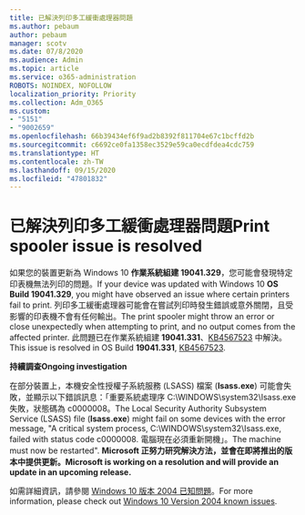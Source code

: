 ```yaml
---
title: 已解決列印多工緩衝處理器問題
ms.author: pebaum
author: pebaum
manager: scotv
ms.date: 07/8/2020
ms.audience: Admin
ms.topic: article
ms.service: o365-administration
ROBOTS: NOINDEX, NOFOLLOW
localization_priority: Priority
ms.collection: Adm_O365
ms.custom:
- "5151"
- "9002659"
ms.openlocfilehash: 66b39434ef6f9ad2b8392f811704e67c1bcffd2b
ms.sourcegitcommit: c6692ce0fa1358ec3529e59ca0ecdfdea4cdc759
ms.translationtype: HT
ms.contentlocale: zh-TW
ms.lasthandoff: 09/15/2020
ms.locfileid: "47801832"
---
```

# <a name="print-spooler-issue-is-resolved"></a><span data-ttu-id="6718f-102">已解決列印多工緩衝處理器問題</span><span class="sxs-lookup"><span data-stu-id="6718f-102">Print spooler issue is resolved</span></span>

<span data-ttu-id="6718f-103">如果您的裝置更新為 Windows 10 **作業系統組建 19041.329**，您可能會發現特定印表機無法列印的問題。</span><span class="sxs-lookup"><span data-stu-id="6718f-103">If your device was updated with Windows 10  **OS Build 19041.329**, you might have observed an issue where certain printers fail to print.</span></span> <span data-ttu-id="6718f-104">列印多工緩衝處理器可能會在嘗試列印時發生錯誤或意外關閉，且受影響的印表機不會有任何輸出。</span><span class="sxs-lookup"><span data-stu-id="6718f-104">The print spooler might throw an error or close unexpectedly when attempting to print, and no output comes from the affected printer.</span></span> <span data-ttu-id="6718f-105">此問題已在作業系統組建 **19041.331**、[KB4567523](https://support.microsoft.com/help/4567523/windows-10-update-kb4567523) 中解決。</span><span class="sxs-lookup"><span data-stu-id="6718f-105">This issue is resolved in OS Build  **19041.331**, [KB4567523](https://support.microsoft.com/help/4567523/windows-10-update-kb4567523).</span></span>  

<span data-ttu-id="6718f-106">**持續調查**</span><span class="sxs-lookup"><span data-stu-id="6718f-106">**Ongoing investigation**</span></span>

<span data-ttu-id="6718f-107">在部分裝置上，本機安全性授權子系統服務 (LSASS) 檔案 (**Isass.exe**) 可能會失敗，並顯示以下錯誤訊息：「重要系統處理序 C:\WINDOWS\system32\Isass.exe 失敗，狀態碼為 c0000008。</span><span class="sxs-lookup"><span data-stu-id="6718f-107">The Local Security Authority Subsystem Service (LSASS) file (**Isass.exe**) might fail on some devices with the error message, "A critical system process, C:\WINDOWS\system32\Isass.exe, failed with status code c0000008.</span></span> <span data-ttu-id="6718f-108">電腦現在必須重新開機」。</span><span class="sxs-lookup"><span data-stu-id="6718f-108">The machine must now be restarted".</span></span>  <span data-ttu-id="6718f-109">**Microsoft 正努力研究解決方法，並會在即將推出的版本中提供更新。**</span><span class="sxs-lookup"><span data-stu-id="6718f-109">**Microsoft is working on a resolution and will provide an update in an upcoming release.**</span></span>

<span data-ttu-id="6718f-110">如需詳細資訊，請參閱 [Windows 10 版本 2004 已知問題](https://docs.microsoft.com/windows/release-information/status-windows-10-2004#442msgdesc)。</span><span class="sxs-lookup"><span data-stu-id="6718f-110">For more information, please check out  [Windows 10 Version 2004 known issues](https://docs.microsoft.com/windows/release-information/status-windows-10-2004#442msgdesc).</span></span>